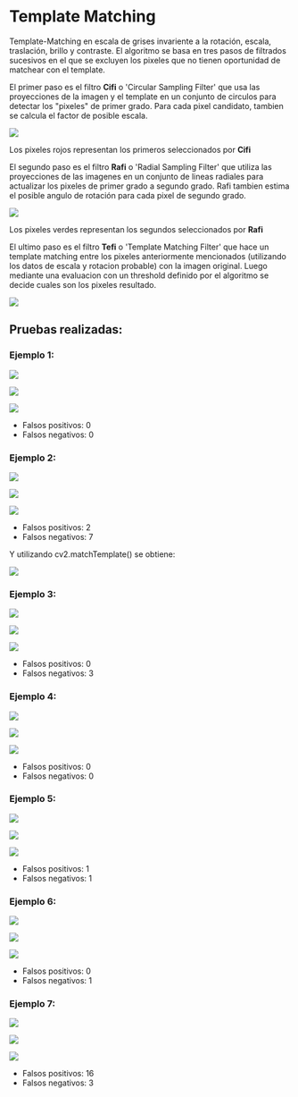 # Template Matching

Template-Matching en escala de grises invariente a la rotación, escala, traslación, brillo y contraste. El algoritmo se basa en tres pasos de filtrados sucesivos en el que se excluyen los pixeles que no tienen oportunidad de matchear con el template. 

El primer paso es el filtro **Cifi** o 'Circular Sampling Filter' que usa las proyecciones de la imagen y el template en un conjunto de circulos para detectar los "pixeles" de primer grado. Para cada pixel candidato, tambien se calcula el factor de posible escala.

![](results/mounts_/first.jpg)

Los pixeles rojos representan los primeros seleccionados por **Cifi**

El segundo paso es el filtro **Rafi** o 'Radial Sampling Filter' que utiliza las proyecciones de las imagenes en un conjunto de lineas radiales para actualizar los pixeles de primer grado a segundo grado. Rafi tambien estima el posible angulo de rotación para cada pixel de segundo grado.

![](results/mounts_/second.jpg)

Los pixeles verdes representan los segundos seleccionados por **Rafi**

El ultimo paso es el filtro **Tefi** o 'Template Matching Filter' que hace un template matching entre los pixeles anteriormente mencionados (utilizando los datos de escala y rotacion probable) con la imagen original. Luego mediante una evaluacion con un threshold definido por el algoritmo se decide cuales son los pixeles resultado.

![](results/mounts_/final.jpg)



## Pruebas realizadas:

### Ejemplo 1:
![](results/sombrero_rotado_/test.png)

![](results/sombrero_rotado_/template.png)

![](results/sombrero_rotado_/final.jpg)

- Falsos positivos: 0
- Falsos negativos: 0

### Ejemplo 2:
![](results/flor_/test.png)

![](results/flor_/template.png)

![](results/flor_/cv2_result.png)

- Falsos positivos: 2
- Falsos negativos: 7

Y utilizando cv2.matchTemplate() se obtiene:

![](results/flor_/cv2_res.png)

### Ejemplo 3:
![](results/total_/total.png)

![](results/total_/template.png)

![](results/total_/final.jpg)

- Falsos positivos: 0
- Falsos negativos: 3

### Ejemplo 4:
![](results/dolar_/t1.jpg)

![](results/dolar_/tmp1.jpg)

![](results/dolar_/final.jpg)

- Falsos positivos: 0
- Falsos negativos: 0

### Ejemplo 5:
![](results/paper_/oso/img1.png)

![](results/paper_/oso/tmp.png)

![](results/paper_/oso/final.jpg)

- Falsos positivos: 1
- Falsos negativos: 1

### Ejemplo 6:
![](results/paper_/perro/img1.png)

![](results/paper_/perro/tmp.png)

![](results/paper_/perro/final.jpg)

- Falsos positivos: 0
- Falsos negativos: 1

### Ejemplo 7:
![](results/aeropuerto/result3/test.png)

![](results/aeropuerto/result3/template.png)

![](results/aeropuerto/result3/final.jpg)

- Falsos positivos: 16
- Falsos negativos: 3

